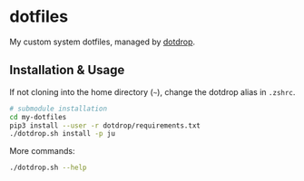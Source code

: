 # dotfiles

My custom system dotfiles, managed by [dotdrop](https://github.com/deadc0de6/dotdrop).

## Installation & Usage

If not cloning into the home directory (`~`), change the dotdrop alias in `.zshrc`.

```sh
# submodule installation
cd my-dotfiles
pip3 install --user -r dotdrop/requirements.txt
./dotdrop.sh install -p ju
```

More commands:

```sh
./dotdrop.sh --help
```
